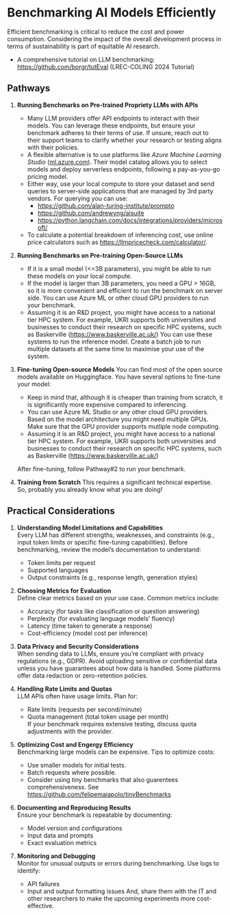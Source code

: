 # Benchmarking AI Models Efficiently

Efficient benchmarking is critical to reduce the cost and power consumption. Considering the impact of the overall development process in terms of sustainability is part of equitable AI research.

- A comprehensive tutorial on LLM benchmarking: https://github.com/borgr/tutEval (LREC-COLING 2024 Tutorial)

## Pathways

1. **Running Benchmarks on Pre-trained Propriety LLMs with APIs**  
   - Many LLM providers offer API endpoints to interact with their models. You can leverage these endpoints, but ensure your benchmark adheres to their terms of use. If unsure, reach out to their support teams to clarify whether your research or testing aligns with their policies.
   - A flexible alternative is to use platforms like *Azure Machine Learning Studio* ([ml.azure.com](https://ml.azure.com/)). Their model catalog allows you to select models and deploy serverless endpoints, following a pay-as-you-go pricing model.
   - Either way, use your local compute to store your dataset and send queries to server-side applications that are managed by 3rd party vendors. For querying you can use:
     - https://github.com/alan-turing-institute/prompto
     - https://github.com/andrewyng/aisuite
     - https://python.langchain.com/docs/integrations/providers/microsoft/
   - To calculate a potential breakdown of inferencing cost, use online price calculators such as https://llmpricecheck.com/calculator/.

2. **Running Benchmarks on Pre-training Open-Source LLMs**
    - If it is a small model (<=3B parameters), you might be able to run these models on your local compute. 
    - If the model is larger than 3B parameters, you need a GPU > 16GB, so it is more convenient and efficient to run the benchmark on server side. You can use Azure ML or other cloud GPU providers to run your benchmark.
    -  Assuming it is an R&D project, you might have access to a national tier HPC system. For example, UKRI supports both universities and businesses to conduct their research on specific HPC systems, such as Baskerville (https://www.baskerville.ac.uk/) You can use these systems to run the inference model. Create a batch job to run multiple datasets at the same time to maximise your use of the system.

3. **Fine-tuning Open-source Models**
   You can find most of the open source models available on Huggingface. You have several options to fine-tune your model:
   - Keep in mind that, although it is cheaper than training from scratch, it is significantly more expensive compared to inferencing.
   - You can use Azure ML Studio or any other cloud GPU providers. Based on the model architecture you might need multiple GPUs. Make sure that the GPU provider supports mutliple node computing.
   - Assuming it is an R&D project, you might have access to a national tier HPC system. For example, UKRI supports both universities and businesses to conduct their research on specific HPC systems, such as Baskerville (https://www.baskerville.ac.uk/)

    After fine-tuning, follow Pathway#2 to run your benchmark.

4. **Training from Scratch**
   This requires a significant technical expertise. So, probably you already know what you are doing!

## Practical Considerations

1. **Understanding Model Limitations and Capabilities**  
   Every LLM has different strengths, weaknesses, and constraints (e.g., input token limits or specific fine-tuning capabilities). Before benchmarking, review the model’s documentation to understand:  
   - Token limits per request  
   - Supported languages  
   - Output constraints (e.g., response length, generation styles)  

2. **Choosing Metrics for Evaluation**  
   Define clear metrics based on your use case. Common metrics include:  
   - Accuracy (for tasks like classification or question answering)  
   - Perplexity (for evaluating language models’ fluency)  
   - Latency (time taken to generate a response)  
   - Cost-efficiency (model cost per inference)  

3. **Data Privacy and Security Considerations**  
   When sending data to LLMs, ensure you’re compliant with privacy regulations (e.g., GDPR). Avoid uploading sensitive or confidential data unless you have guarantees about how data is handled. Some platforms offer data redaction or zero-retention policies.

4. **Handling Rate Limits and Quotas**  
   LLM APIs often have usage limits. Plan for:  
   - Rate limits (requests per second/minute)  
   - Quota management (total token usage per month)  
   If your benchmark requires extensive testing, discuss quota adjustments with the provider.

5. **Optimizing Cost and Engergy Efficiency**  
   Benchmarking large models can be expensive. Tips to optimize costs:  
   - Use smaller models for initial tests.  
   - Batch requests where possible.
   - Consider using tiny benchmarks that also guarentees comprehensiveness. See https://github.com/felipemaiapolo/tinyBenchmarks

6. **Documenting and Reproducing Results**  
   Ensure your benchmark is repeatable by documenting:  
   - Model version and configurations  
   - Input data and prompts  
   - Exact evaluation metrics  

7.  **Monitoring and Debugging**  
    Monitor for unusual outputs or errors during benchmarking. Use logs to identify:  
    - API failures   
    - Input and output formatting issues
    And, share them with the IT and other researchers to make the upcoming experiments more cost-effective.